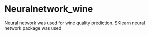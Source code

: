 # Neuralnetwork_wine
Neural network was used for wine quality prediction. SKlearn neural network package was used
